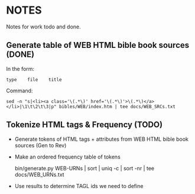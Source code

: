 # NOTES
Notes for work todo and done.

## Generate table of WEB HTML bible book sources (DONE)
In the form:

    type    file    title

Command:

    sed -n "s|<li><a class='\(.*\)' href='\(.*\)'>\(.*\)</a></li>|\1\t\2\t\3|p" bibles/WEB/index.htm | tee docs/WEB_SRCs.txt

## Tokenize HTML tags & Frequency (TODO)
* Generate tokens of HTML tags + attributes from WEB HTML bible book sources (Gen to Rev)
* Make an ordered frequency table of tokens

    bin/generate.py WEB-URNs | sort | uniq -c | sort -nr | tee docs/WEB_URNs.txt

* Use results to determine TAGL ids we need to define
